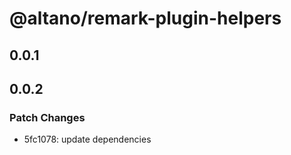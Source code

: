 # @altano/remark-plugin-helpers

## 0.0.1

## 0.0.2

### Patch Changes

- 5fc1078: update dependencies
